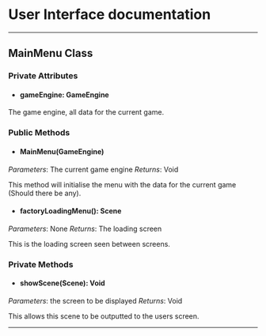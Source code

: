 # User Interface documentation
---
## MainMenu Class

### Private Attributes 
- #### gameEngine: GameEngine
The game engine, all data for the current game.
### Public Methods 
- #### MainMenu(GameEngine)
*Parameters*: The current game engine 
*Returns*: Void

This method will initialise the menu with the data for the current game (Should there be any).
- #### factoryLoadingMenu(): Scene
*Parameters*: None
*Returns*: The loading screen

This is the loading screen seen between screens.

### Private Methods
- #### showScene(Scene): Void
*Parameters*: the screen to be displayed 
*Returns*: Void

This allows this scene to be outputted to the users screen. 

---